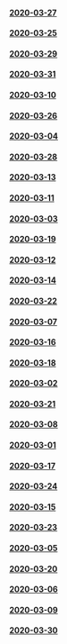 #### [2020-03-27](2020-03-27)
#### [2020-03-25](2020-03-25)
#### [2020-03-29](2020-03-29)
#### [2020-03-31](2020-03-31)
#### [2020-03-10](2020-03-10)
#### [2020-03-26](2020-03-26)
#### [2020-03-04](2020-03-04)
#### [2020-03-28](2020-03-28)
#### [2020-03-13](2020-03-13)
#### [2020-03-11](2020-03-11)
#### [2020-03-03](2020-03-03)
#### [2020-03-19](2020-03-19)
#### [2020-03-12](2020-03-12)
#### [2020-03-14](2020-03-14)
#### [2020-03-22](2020-03-22)
#### [2020-03-07](2020-03-07)
#### [2020-03-16](2020-03-16)
#### [2020-03-18](2020-03-18)
#### [2020-03-02](2020-03-02)
#### [2020-03-21](2020-03-21)
#### [2020-03-08](2020-03-08)
#### [2020-03-01](2020-03-01)
#### [2020-03-17](2020-03-17)
#### [2020-03-24](2020-03-24)
#### [2020-03-15](2020-03-15)
#### [2020-03-23](2020-03-23)
#### [2020-03-05](2020-03-05)
#### [2020-03-20](2020-03-20)
#### [2020-03-06](2020-03-06)
#### [2020-03-09](2020-03-09)
#### [2020-03-30](2020-03-30)
